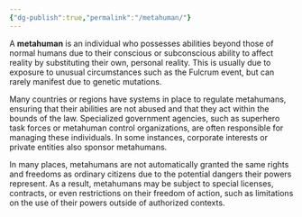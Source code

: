 ```yaml
---
{"dg-publish":true,"permalink":"/metahuman/"}
---
```


A **metahuman** is an individual who possesses abilities beyond those of normal humans due to their conscious or subconscious ability to affect reality by substituting their own, personal reality. This is usually due to exposure to unusual circumstances such as the Fulcrum event, but can rarely manifest due to genetic mutations.

Many countries or regions have systems in place to regulate metahumans, ensuring that their abilities are not abused and that they act within the bounds of the law. Specialized government agencies, such as superhero task forces or metahuman control organizations, are often responsible for managing these individuals. In some instances, corporate interests or private entities also sponsor metahumans.

In many places, metahumans are not automatically granted the same rights and freedoms as ordinary citizens due to the potential dangers their powers represent. As a result, metahumans may be subject to special licenses, contracts, or even restrictions on their freedom of action, such as limitations on the use of their powers outside of authorized contexts.